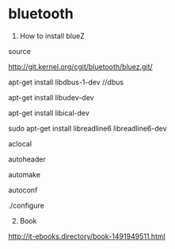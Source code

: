 # bluetooth

1. How to install blueZ

source

http://git.kernel.org/cgit/bluetooth/bluez.git/

apt-get install libdbus-1-dev //dbus

apt-get install libudev-dev

apt-get install libical-dev

sudo apt-get install libreadline6 libreadline6-dev

aclocal

autoheader

automake

autoconf

./configure


2. Book

http://it-ebooks.directory/book-1491949511.html
